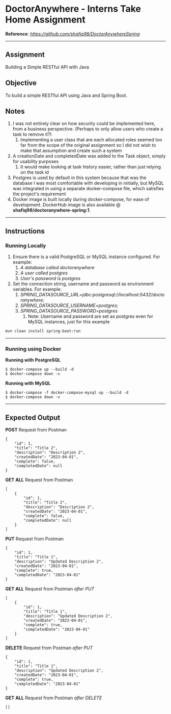 # DoctorAnywhere - Interns Take Home Assignment
**Reference**: _https://github.com/shafiq98/DoctorAnywhereSpring_

---
## Assignment
Building a Simple RESTful API with Java
## Objective
To build a simple RESTful API using Java and Spring Boot.

## Notes
1. I was not entirely clear on how security could be implemented here, from a business perspective. (Perhaps to only allow users who create a task to remove it?)
   1. Implementing a user class that are each allocated roles seemed too far from the scope of the original assignment so I did not wish to make that assumption and create such a system
2. A creationDate and completedDate was added to the Task object, simply for usability purposes
   1. It would make looking at task history easier, rather than just relying on the task id
3. Postgres is used by default in this system because that was the database I was most comfortable with developing in initially, but MySQL was integrated in using a separate docker-compose file, which satisfies the project's requirement
4. Docker image is built locally during docker-compose, for ease of development. DockerHub image is also available @ **shafiq98/doctoranywhere-spring:1**.
----
## Instructions
### Running Locally
1. Ensure there is a valid PostgreSQL or MySQL instance configured. For example:
   1. _A database called doctoranywhere_
   2. _A user called postgres_
   3. _User's password is postgres_
2. Set the connection string, username and password as environment variables. For example:
   1. _SPRING_DATASOURCE_URL=jdbc:postgresql://localhost:5432/doctoranywhere;_
   2. _SPRING_DATASOURCE_USERNAME=postgres;_
   3. _SPRING_DATASOURCE_PASSWORD=postgres_
      1. Note: Username and password are set as postgres even for MySQL instances, just for this example

```bash
mvn clean install spring-boot:run
```
---
### Running using Docker
**Running with PostgreSQL**
```bash\
$ docker-compose up --build -d
$ docker-compose down -v
```
**Running with MySQL**
```bash\
$ docker-compose -f docker-compose-mysql up --build -d
$ docker-compose down -v
```
---
## Expected Output
**POST** Request from Postman
```shell
{
    "id": 1,
    "title": "Title 2",
    "description": "Description 2",
    "createdDate": "2023-04-01",
    "complete": false,
    "completedDate": null
}
```
**GET ALL** Request from Postman
```shell
[
    {
        "id": 1,
        "title": "Title 2",
        "description": "Description 2",
        "createdDate": "2023-04-01",
        "complete": false,
        "completedDate": null
    }
]
```

**PUT** Request from Postman
```shell
{
    "id": 1,
    "title": "Title 1",
    "description": "Updated Description 2",
    "createdDate": "2023-04-01",
    "complete": true,
    "completedDate": "2023-04-01"
}
```

**GET ALL** Request from Postman _after PUT_
```shell
[
    {
        "id": 1,
        "title": "Title 1",
        "description": "Updated Description 2",
        "createdDate": "2023-04-01",
        "complete": true,
        "completedDate": "2023-04-01"
    }
]
```

**DELETE** Request from Postman _after PUT_
```shell
{
    "id": 1,
    "title": "Title 1",
    "description": "Updated Description 2",
    "createdDate": "2023-04-01",
    "complete": true,
    "completedDate": "2023-04-01"
}
```

**GET ALL** Request from Postman _after DELETE_
```shell
[]
```

